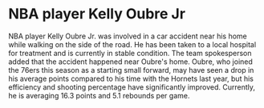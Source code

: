 # NBA player Kelly Oubre Jr 
 NBA player Kelly Oubre Jr. was involved in a car accident near his home while walking on the side of the road. He has been taken to a local hospital for treatment and is currently in stable condition. The team spokesperson added that the accident happened near Oubre's home. Oubre, who joined the 76ers this season as a starting small forward, may have seen a drop in his average points compared to his time with the Hornets last year, but his efficiency and shooting percentage have significantly improved. Currently, he is averaging 16.3 points and 5.1 rebounds per game.